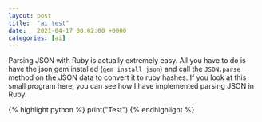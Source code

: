 ```yaml
---
layout: post
title:  "ai test"
date:   2021-04-17 00:02:00 +0000
categories: [ai]
---
```


Parsing JSON with Ruby is actually extremely easy. All you have to do is have the json gem installed (`gem install json`) and call the `JSON.parse` method on the JSON data to convert it to ruby hashes. If you look at this small program here, you can see how I have implemented parsing JSON in Ruby.

{% highlight python %}
print("Test")
{% endhighlight %}
